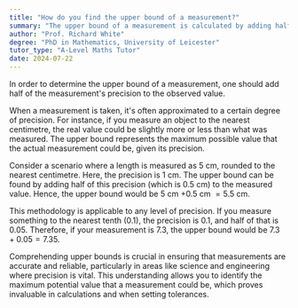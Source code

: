 ```yaml
---
title: "How do you find the upper bound of a measurement?"
summary: "The upper bound of a measurement is calculated by adding half the measurement's precision to the measured value."
author: "Prof. Richard White"
degree: "PhD in Mathematics, University of Leicester"
tutor_type: "A-Level Maths Tutor"
date: 2024-07-22
---
```


In order to determine the upper bound of a measurement, one should add half of the measurement's precision to the observed value.

When a measurement is taken, it's often approximated to a certain degree of precision. For instance, if you measure an object to the nearest centimetre, the real value could be slightly more or less than what was measured. The upper bound represents the maximum possible value that the actual measurement could be, given its precision.

Consider a scenario where a length is measured as $5$ cm, rounded to the nearest centimetre. Here, the precision is $1$ cm. The upper bound can be found by adding half of this precision (which is $0.5$ cm) to the measured value. Hence, the upper bound would be $5$ cm $+ 0.5$ cm $= 5.5$ cm.

This methodology is applicable to any level of precision. If you measure something to the nearest tenth ($0.1$), the precision is $0.1$, and half of that is $0.05$. Therefore, if your measurement is $7.3$, the upper bound would be $7.3 + 0.05 = 7.35$.

Comprehending upper bounds is crucial in ensuring that measurements are accurate and reliable, particularly in areas like science and engineering where precision is vital. This understanding allows you to identify the maximum potential value that a measurement could be, which proves invaluable in calculations and when setting tolerances.
    